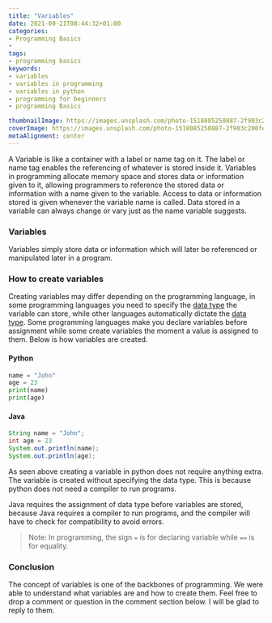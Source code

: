 ```yaml
---
title: "Variables"
date: 2021-09-21T08:44:32+01:00
categories:
- Programming Basics
- 
tags:
- programming basics
keywords: 
- variables
- variables in programming
- variables in python 
- programming for beginners
- programming Basics

thumbnailImage: https://images.unsplash.com/photo-1518085250887-2f903c200fee?ixid=MnwxMjA3fDB8MHxwaG90by1wYWdlfHx8fGVufDB8fHx8&ixlib=rb-1.2.1&auto=format&fit=crop&w=870&q=80
coverImage: https://images.unsplash.com/photo-1518085250887-2f903c200fee?ixid=MnwxMjA3fDB8MHxwaG90by1wYWdlfHx8fGVufDB8fHx8&ixlib=rb-1.2.1&auto=format&fit=crop&w=870&q=80
metaAlignment: center
---
```


A Variable is like a container with a label or name tag on it. The label or name tag enables the referencing of whatever is stored inside it. Variables in programming allocate memory space and stores data or information given to it, allowing programmers to reference the stored data or information with a name given to the variable. Access to data or information stored is given whenever the variable name is called. Data stored in a variable can always change or vary just as the name variable suggests.

### Variables
Variables simply store data or information which will later be referenced or manipulated later in a program.

### How to create variables
Creating variables may differ depending on the programming language, in some programming languages you need to specify the [data type](https://www.bindlearn.com/post/data-types-in-python/) the variable can store, while other languages automatically dictate the [data type](https://www.bindlearn.com/post/data-types-in-python/). Some programming languages make you declare variables before assignment while some create variables the moment a value is assigned to them. Below is how variables are created.

#### Python
```python
name = "John"
age = 23
print(name)
print(age)
```
#### Java
```java
String name = "John";
int age = 23
System.out.println(name);
System.out.println(age);
```
 As seen above creating a variable in python does not require anything extra. The variable is created without specifying the data type. This is because python does not need a compiler to run programs.

Java requires the assignment of data type before variables are stored, 
because Java requires a compiler to run programs, and the compiler will have to check for compatibility to avoid errors.

>Note: In programming, the sign `=` is for declaring variable while `==` is for equality.

### Conclusion
The concept of variables is one of the backbones of programming. We were able to understand what variables are and how to create them. Feel free to drop a comment or question in the comment section below. I will be glad to reply to them.